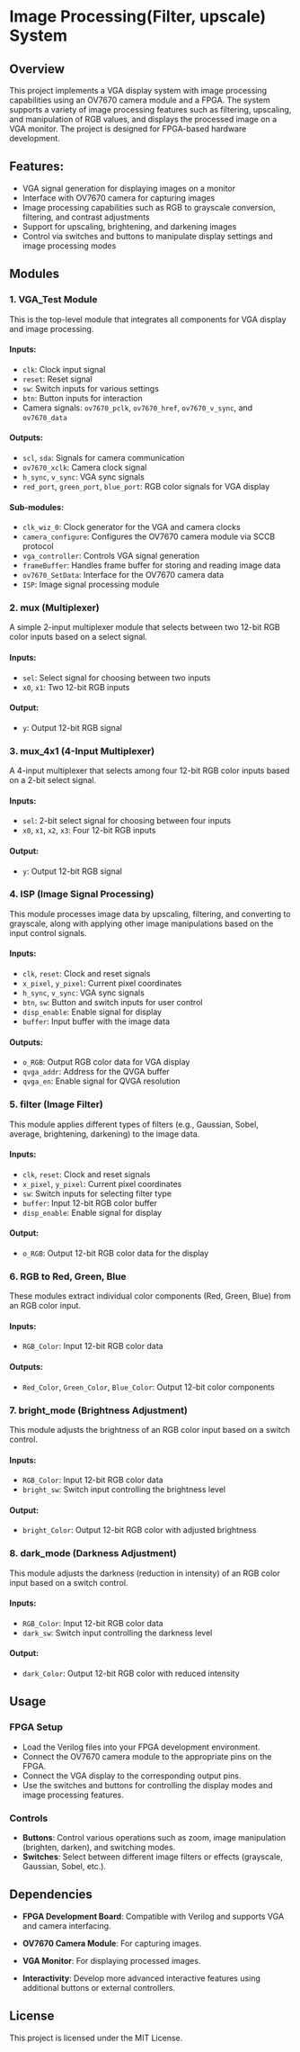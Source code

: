 # Image Processing(Filter, upscale) System

## Overview
This project implements a VGA display system with image processing capabilities using an OV7670 camera module and a FPGA. The system supports a variety of image processing features such as filtering, upscaling, and manipulation of RGB values, and displays the processed image on a VGA monitor. The project is designed for FPGA-based hardware development.

## Features:
- VGA signal generation for displaying images on a monitor
- Interface with OV7670 camera for capturing images
- Image processing capabilities such as RGB to grayscale conversion, filtering, and contrast adjustments
- Support for upscaling, brightening, and darkening images
- Control via switches and buttons to manipulate display settings and image processing modes

## Modules

### 1. VGA_Test Module
This is the top-level module that integrates all components for VGA display and image processing.

#### Inputs:
- `clk`: Clock input signal
- `reset`: Reset signal
- `sw`: Switch inputs for various settings
- `btn`: Button inputs for interaction
- Camera signals: `ov7670_pclk`, `ov7670_href`, `ov7670_v_sync`, and `ov7670_data`

#### Outputs:
- `scl`, `sda`: Signals for camera communication
- `ov7670_xclk`: Camera clock signal
- `h_sync`, `v_sync`: VGA sync signals
- `red_port`, `green_port`, `blue_port`: RGB color signals for VGA display

#### Sub-modules:
- `clk_wiz_0`: Clock generator for the VGA and camera clocks
- `camera_configure`: Configures the OV7670 camera module via SCCB protocol
- `vga_controller`: Controls VGA signal generation
- `frameBuffer`: Handles frame buffer for storing and reading image data
- `ov7670_SetData`: Interface for the OV7670 camera data
- `ISP`: Image signal processing module

### 2. mux (Multiplexer)
A simple 2-input multiplexer module that selects between two 12-bit RGB color inputs based on a select signal.

#### Inputs:
- `sel`: Select signal for choosing between two inputs
- `x0`, `x1`: Two 12-bit RGB inputs

#### Output:
- `y`: Output 12-bit RGB signal

### 3. mux_4x1 (4-Input Multiplexer)
A 4-input multiplexer that selects among four 12-bit RGB color inputs based on a 2-bit select signal.

#### Inputs:
- `sel`: 2-bit select signal for choosing between four inputs
- `x0`, `x1`, `x2`, `x3`: Four 12-bit RGB inputs

#### Output:
- `y`: Output 12-bit RGB signal

### 4. ISP (Image Signal Processing)
This module processes image data by upscaling, filtering, and converting to grayscale, along with applying other image manipulations based on the input control signals.

#### Inputs:
- `clk`, `reset`: Clock and reset signals
- `x_pixel`, `y_pixel`: Current pixel coordinates
- `h_sync`, `v_sync`: VGA sync signals
- `btn`, `sw`: Button and switch inputs for user control
- `disp_enable`: Enable signal for display
- `buffer`: Input buffer with the image data

#### Outputs:
- `o_RGB`: Output RGB color data for VGA display
- `qvga_addr`: Address for the QVGA buffer
- `qvga_en`: Enable signal for QVGA resolution

### 5. filter (Image Filter)
This module applies different types of filters (e.g., Gaussian, Sobel, average, brightening, darkening) to the image data.

#### Inputs:
- `clk`, `reset`: Clock and reset signals
- `x_pixel`, `y_pixel`: Current pixel coordinates
- `sw`: Switch inputs for selecting filter type
- `buffer`: Input 12-bit RGB color buffer
- `disp_enable`: Enable signal for display

#### Output:
- `o_RGB`: Output 12-bit RGB color data for the display

### 6. RGB to Red, Green, Blue
These modules extract individual color components (Red, Green, Blue) from an RGB color input.

#### Inputs:
- `RGB_Color`: Input 12-bit RGB color data

#### Outputs:
- `Red_Color`, `Green_Color`, `Blue_Color`: Output 12-bit color components

### 7. bright_mode (Brightness Adjustment)
This module adjusts the brightness of an RGB color input based on a switch control.

#### Inputs:
- `RGB_Color`: Input 12-bit RGB color data
- `bright_sw`: Switch input controlling the brightness level

#### Output:
- `bright_Color`: Output 12-bit RGB color with adjusted brightness

### 8. dark_mode (Darkness Adjustment)
This module adjusts the darkness (reduction in intensity) of an RGB color input based on a switch control.

#### Inputs:
- `RGB_Color`: Input 12-bit RGB color data
- `dark_sw`: Switch input controlling the darkness level

#### Output:
- `dark_Color`: Output 12-bit RGB color with reduced intensity

## Usage

### FPGA Setup
- Load the Verilog files into your FPGA development environment.
- Connect the OV7670 camera module to the appropriate pins on the FPGA.
- Connect the VGA display to the corresponding output pins.
- Use the switches and buttons for controlling the display modes and image processing features.

### Controls
- **Buttons**: Control various operations such as zoom, image manipulation (brighten, darken), and switching modes.
- **Switches**: Select between different image filters or effects (grayscale, Gaussian, Sobel, etc.).

## Dependencies
- **FPGA Development Board**: Compatible with Verilog and supports VGA and camera interfacing.
- **OV7670 Camera Module**: For capturing images.
- **VGA Monitor**: For displaying processed images.

- **Interactivity**: Develop more advanced interactive features using additional buttons or external controllers.

## License
This project is licensed under the MIT License.
